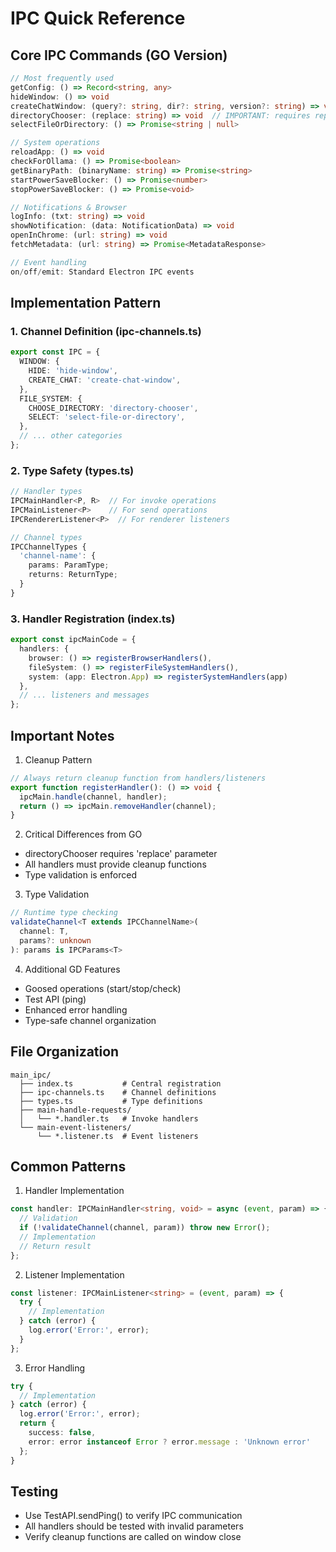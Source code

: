 # IPC Quick Reference

## Core IPC Commands (GO Version)
```typescript
// Most frequently used
getConfig: () => Record<string, any>
hideWindow: () => void
createChatWindow: (query?: string, dir?: string, version?: string) => void
directoryChooser: (replace: string) => void  // IMPORTANT: requires replace param
selectFileOrDirectory: () => Promise<string | null>

// System operations
reloadApp: () => void
checkForOllama: () => Promise<boolean>
getBinaryPath: (binaryName: string) => Promise<string>
startPowerSaveBlocker: () => Promise<number>
stopPowerSaveBlocker: () => Promise<void>

// Notifications & Browser
logInfo: (txt: string) => void
showNotification: (data: NotificationData) => void
openInChrome: (url: string) => void
fetchMetadata: (url: string) => Promise<MetadataResponse>

// Event handling
on/off/emit: Standard Electron IPC events
```

## Implementation Pattern

### 1. Channel Definition (ipc-channels.ts)
```typescript
export const IPC = {
  WINDOW: {
    HIDE: 'hide-window',
    CREATE_CHAT: 'create-chat-window',
  },
  FILE_SYSTEM: {
    CHOOSE_DIRECTORY: 'directory-chooser',
    SELECT: 'select-file-or-directory',
  },
  // ... other categories
};
```

### 2. Type Safety (types.ts)
```typescript
// Handler types
IPCMainHandler<P, R>  // For invoke operations
IPCMainListener<P>    // For send operations
IPCRendererListener<P>  // For renderer listeners

// Channel types
IPCChannelTypes {
  'channel-name': {
    params: ParamType;
    returns: ReturnType;
  }
}
```

### 3. Handler Registration (index.ts)
```typescript
export const ipcMainCode = {
  handlers: {
    browser: () => registerBrowserHandlers(),
    fileSystem: () => registerFileSystemHandlers(),
    system: (app: Electron.App) => registerSystemHandlers(app)
  },
  // ... listeners and messages
};
```

## Important Notes

1. Cleanup Pattern
```typescript
// Always return cleanup function from handlers/listeners
export function registerHandler(): () => void {
  ipcMain.handle(channel, handler);
  return () => ipcMain.removeHandler(channel);
}
```

2. Critical Differences from GO
- directoryChooser requires 'replace' parameter
- All handlers must provide cleanup functions
- Type validation is enforced

3. Type Validation
```typescript
// Runtime type checking
validateChannel<T extends IPCChannelName>(
  channel: T,
  params?: unknown
): params is IPCParams<T>
```

4. Additional GD Features
- Goosed operations (start/stop/check)
- Test API (ping)
- Enhanced error handling
- Type-safe channel organization

## File Organization
```
main_ipc/
  ├── index.ts           # Central registration
  ├── ipc-channels.ts    # Channel definitions
  ├── types.ts           # Type definitions
  ├── main-handle-requests/
  │   └── *.handler.ts   # Invoke handlers
  └── main-event-listeners/
      └── *.listener.ts  # Event listeners
```

## Common Patterns

1. Handler Implementation
```typescript
const handler: IPCMainHandler<string, void> = async (event, param) => {
  // Validation
  if (!validateChannel(channel, param)) throw new Error();
  // Implementation
  // Return result
};
```

2. Listener Implementation
```typescript
const listener: IPCMainListener<string> = (event, param) => {
  try {
    // Implementation
  } catch (error) {
    log.error('Error:', error);
  }
};
```

3. Error Handling
```typescript
try {
  // Implementation
} catch (error) {
  log.error('Error:', error);
  return {
    success: false,
    error: error instanceof Error ? error.message : 'Unknown error'
  };
}
```

## Testing
- Use TestAPI.sendPing() to verify IPC communication
- All handlers should be tested with invalid parameters
- Verify cleanup functions are called on window close